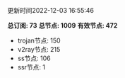 更新时间2022-12-03 16:55:46

**总订阅: 73**
**总节点: 1009**
**有效节点: 472**
- trojan节点: 150
- v2ray节点: 215
- ss节点: 106
- ssr节点: 1
